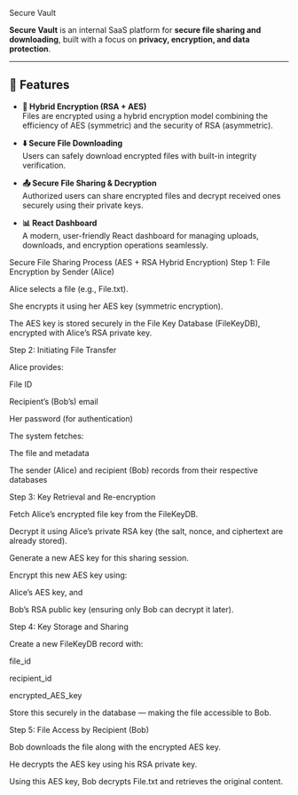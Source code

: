 Secure Vault

**Secure Vault** is an internal SaaS platform for **secure file sharing and downloading**, built with a focus on **privacy, encryption, and data protection**.

---

## 🚀 Features

- **🔐 Hybrid Encryption (RSA + AES)**  
  Files are encrypted using a hybrid encryption model combining the efficiency of AES (symmetric) and the security of RSA (asymmetric).  

- **⬇️ Secure File Downloading**  
  Users can safely download encrypted files with built-in integrity verification.  

- **📤 Secure File Sharing & Decryption**  
  Authorized users can share encrypted files and decrypt received ones securely using their private keys.  

- **📊 React Dashboard**  
  A modern, user-friendly React dashboard for managing uploads, downloads, and encryption operations seamlessly.  


Secure File Sharing Process (AES + RSA Hybrid Encryption)
Step 1: File Encryption by Sender (Alice)

Alice selects a file (e.g., File.txt).

She encrypts it using her AES key (symmetric encryption).

The AES key is stored securely in the File Key Database (FileKeyDB), encrypted with Alice’s RSA private key.

Step 2: Initiating File Transfer

Alice provides:

File ID

Recipient’s (Bob’s) email

Her password (for authentication)

The system fetches:

The file and metadata

The sender (Alice) and recipient (Bob) records from their respective databases

Step 3: Key Retrieval and Re-encryption

Fetch Alice’s encrypted file key from the FileKeyDB.

Decrypt it using Alice’s private RSA key (the salt, nonce, and ciphertext are already stored).

Generate a new AES key for this sharing session.

Encrypt this new AES key using:

Alice’s AES key, and

Bob’s RSA public key
(ensuring only Bob can decrypt it later).

Step 4: Key Storage and Sharing

Create a new FileKeyDB record with:

file_id

recipient_id

encrypted_AES_key

Store this securely in the database — making the file accessible to Bob.

Step 5: File Access by Recipient (Bob)

Bob downloads the file along with the encrypted AES key.

He decrypts the AES key using his RSA private key.

Using this AES key, Bob decrypts File.txt and retrieves the original content.
